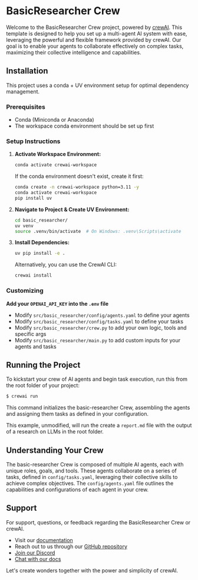 # BasicResearcher Crew

Welcome to the BasicResearcher Crew project, powered by [crewAI](https://crewai.com). This template is designed to help you set up a multi-agent AI system with ease, leveraging the powerful and flexible framework provided by crewAI. Our goal is to enable your agents to collaborate effectively on complex tasks, maximizing their collective intelligence and capabilities.

## Installation

This project uses a conda + UV environment setup for optimal dependency management.

### Prerequisites
- Conda (Miniconda or Anaconda)
- The workspace conda environment should be set up first

### Setup Instructions

1.  **Activate Workspace Environment:**
    ```bash
    conda activate crewai-workspace
    ```
    
    If the conda environment doesn't exist, create it first:
    ```bash
    conda create -n crewai-workspace python=3.11 -y
    conda activate crewai-workspace
    pip install uv
    ```

2.  **Navigate to Project & Create UV Environment:**
    ```bash
    cd basic_researcher/
    uv venv
    source .venv/bin/activate  # On Windows: .venv\Scripts\activate
    ```

3.  **Install Dependencies:**
    ```bash
    uv pip install -e .
    ```
    
    Alternatively, you can use the CrewAI CLI:
    ```bash
    crewai install
    ```
### Customizing

**Add your `OPENAI_API_KEY` into the `.env` file**

- Modify `src/basic_researcher/config/agents.yaml` to define your agents
- Modify `src/basic_researcher/config/tasks.yaml` to define your tasks
- Modify `src/basic_researcher/crew.py` to add your own logic, tools and specific args
- Modify `src/basic_researcher/main.py` to add custom inputs for your agents and tasks

## Running the Project

To kickstart your crew of AI agents and begin task execution, run this from the root folder of your project:

```bash
$ crewai run
```

This command initializes the basic-researcher Crew, assembling the agents and assigning them tasks as defined in your configuration.

This example, unmodified, will run the create a `report.md` file with the output of a research on LLMs in the root folder.

## Understanding Your Crew

The basic-researcher Crew is composed of multiple AI agents, each with unique roles, goals, and tools. These agents collaborate on a series of tasks, defined in `config/tasks.yaml`, leveraging their collective skills to achieve complex objectives. The `config/agents.yaml` file outlines the capabilities and configurations of each agent in your crew.

## Support

For support, questions, or feedback regarding the BasicResearcher Crew or crewAI.
- Visit our [documentation](https://docs.crewai.com)
- Reach out to us through our [GitHub repository](https://github.com/joaomdmoura/crewai)
- [Join our Discord](https://discord.com/invite/X4JWnZnxPb)
- [Chat with our docs](https://chatg.pt/DWjSBZn)

Let's create wonders together with the power and simplicity of crewAI.
